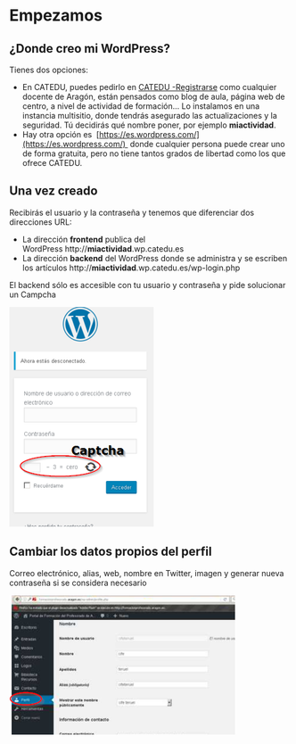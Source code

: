 # Empezamos

## ¿Donde creo mi WordPress?

Tienes dos opciones:

- En CATEDU, puedes pedirlo en [CATEDU -Registrarse](http://www.catedu.es/webcatedu/index.php/buenas-practicas/158-servicios-de-catedu) como cualquier docente de Aragón, están pensados como blog de aula, página web de centro, a nivel de actividad de formación... Lo instalamos en una instancia multisitio, donde tendrás asegurado las actualizaciones y la seguridad. Tú decidirás qué nombre poner, por ejemplo **miactividad**.
- Hay otra opción es  [https://es.wordpress.com/](https://es.wordpress.com/)  donde cualquier persona puede crear uno de forma gratuita, pero no tiene tantos grados de libertad como los que ofrece CATEDU. 

## Una vez creado

Recibirás el usuario y la contraseña y tenemos que diferenciar dos direcciones URL:

- La dirección **frontend** publica del WordPress http://**miactividad**.wp.catedu.es
- La dirección **backend** del WordPress donde se administra y se escriben los artículos http://**miactividad**.wp.catedu.es/wp-login.php

El backend sólo es accesible con tu usuario y contraseña y pide solucionar un Campcha

![](https://raw.githubusercontent.com/catedu/soportes-informaticos-profesorado/master/img/2017-02-04_13_14_20-CATEDU_INSTRUCCIONES_EDITORES_DE_WORDPRESS_-_PDF-XChange_Viewer.png)

## Cambiar los datos propios del perfil

Correo electrónico, alias, web, nombre en Twitter, imagen y generar nueva contraseña si se considera necesario

![](https://raw.githubusercontent.com/catedu/soportes-informaticos-profesorado/master/img/perfilWP.png)



